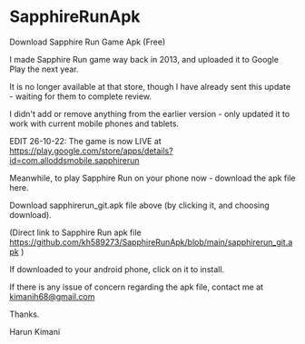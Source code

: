 # SapphireRunApk
Download Sapphire Run Game Apk (Free)

I made Sapphire Run game way back in 2013, and uploaded it to Google Play the next year.

It is no longer available at that store, though I have already sent this update - waiting for them to complete review.

I didn't add or remove anything from the earlier version - only updated it to work with current mobile phones and tablets.

EDIT 26-10-22: The game is now LIVE at https://play.google.com/store/apps/details?id=com.alloddsmobile.sapphirerun

Meanwhile, to play Sapphire Run on your phone now - download the apk file here.

Download sapphirerun_git.apk file above (by clicking it, and choosing download).

(Direct link to Sapphire Run apk file https://github.com/kh589273/SapphireRunApk/blob/main/sapphirerun_git.apk )

If downloaded to your android phone, click on it to install.

If there is any issue of concern regarding the apk file, contact me at kimanih68@gmail.com

Thanks.

Harun Kimani
